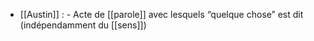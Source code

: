 - [[Austin]] :
        - Acte de [[parole]] avec lesquels “quelque chose” est dit (indépendamment du [[sens]])